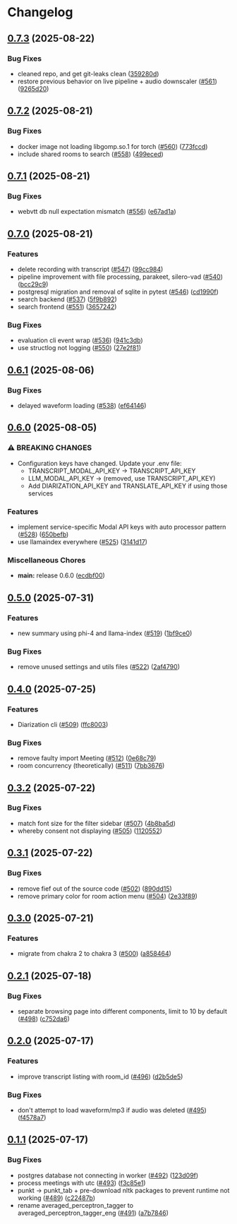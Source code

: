 # Changelog

## [0.7.3](https://github.com/Monadical-SAS/reflector/compare/v0.7.2...v0.7.3) (2025-08-22)


### Bug Fixes

* cleaned repo, and get git-leaks clean ([359280d](https://github.com/Monadical-SAS/reflector/commit/359280dd340433ba4402ed69034094884c825e67))
* restore previous behavior on live pipeline + audio downscaler ([#561](https://github.com/Monadical-SAS/reflector/issues/561)) ([9265d20](https://github.com/Monadical-SAS/reflector/commit/9265d201b590d23c628c5f19251b70f473859043))

## [0.7.2](https://github.com/Monadical-SAS/reflector/compare/v0.7.1...v0.7.2) (2025-08-21)


### Bug Fixes

* docker image not loading libgomp.so.1 for torch ([#560](https://github.com/Monadical-SAS/reflector/issues/560)) ([773fccd](https://github.com/Monadical-SAS/reflector/commit/773fccd93e887c3493abc2e4a4864dddce610177))
* include shared rooms to search ([#558](https://github.com/Monadical-SAS/reflector/issues/558)) ([499eced](https://github.com/Monadical-SAS/reflector/commit/499eced3360b84fb3a90e1c8a3b554290d21adc2))

## [0.7.1](https://github.com/Monadical-SAS/reflector/compare/v0.7.0...v0.7.1) (2025-08-21)


### Bug Fixes

* webvtt db null expectation mismatch ([#556](https://github.com/Monadical-SAS/reflector/issues/556)) ([e67ad1a](https://github.com/Monadical-SAS/reflector/commit/e67ad1a4a2054467bfeb1e0258fbac5868aaaf21))

## [0.7.0](https://github.com/Monadical-SAS/reflector/compare/v0.6.1...v0.7.0) (2025-08-21)


### Features

* delete recording with transcript ([#547](https://github.com/Monadical-SAS/reflector/issues/547)) ([99cc984](https://github.com/Monadical-SAS/reflector/commit/99cc9840b3f5de01e0adfbfae93234042d706d13))
* pipeline improvement with file processing, parakeet, silero-vad ([#540](https://github.com/Monadical-SAS/reflector/issues/540)) ([bcc29c9](https://github.com/Monadical-SAS/reflector/commit/bcc29c9e0050ae215f89d460e9d645aaf6a5e486))
* postgresql migration and removal of sqlite in pytest ([#546](https://github.com/Monadical-SAS/reflector/issues/546)) ([cd1990f](https://github.com/Monadical-SAS/reflector/commit/cd1990f8f0fe1503ef5069512f33777a73a93d7f))
* search backend ([#537](https://github.com/Monadical-SAS/reflector/issues/537)) ([5f9b892](https://github.com/Monadical-SAS/reflector/commit/5f9b89260c9ef7f3c921319719467df22830453f))
* search frontend  ([#551](https://github.com/Monadical-SAS/reflector/issues/551)) ([3657242](https://github.com/Monadical-SAS/reflector/commit/365724271ca6e615e3425125a69ae2b46ce39285))


### Bug Fixes

* evaluation cli event wrap ([#536](https://github.com/Monadical-SAS/reflector/issues/536)) ([941c3db](https://github.com/Monadical-SAS/reflector/commit/941c3db0bdacc7b61fea412f3746cc5a7cb67836))
* use structlog not logging ([#550](https://github.com/Monadical-SAS/reflector/issues/550)) ([27e2f81](https://github.com/Monadical-SAS/reflector/commit/27e2f81fda5232e53edc729d3e99c5ef03adbfe9))

## [0.6.1](https://github.com/Monadical-SAS/reflector/compare/v0.6.0...v0.6.1) (2025-08-06)


### Bug Fixes

* delayed waveform loading ([#538](https://github.com/Monadical-SAS/reflector/issues/538)) ([ef64146](https://github.com/Monadical-SAS/reflector/commit/ef64146325d03f64dd9a1fe40234fb3e7e957ae2))

## [0.6.0](https://github.com/Monadical-SAS/reflector/compare/v0.5.0...v0.6.0) (2025-08-05)


### ⚠ BREAKING CHANGES

* Configuration keys have changed. Update your .env file:
    - TRANSCRIPT_MODAL_API_KEY → TRANSCRIPT_API_KEY
    - LLM_MODAL_API_KEY → (removed, use TRANSCRIPT_API_KEY)
    - Add DIARIZATION_API_KEY and TRANSLATE_API_KEY if using those services

### Features

* implement service-specific Modal API keys with auto processor pattern ([#528](https://github.com/Monadical-SAS/reflector/issues/528)) ([650befb](https://github.com/Monadical-SAS/reflector/commit/650befb291c47a1f49e94a01ab37d8fdfcd2b65d))
* use llamaindex everywhere ([#525](https://github.com/Monadical-SAS/reflector/issues/525)) ([3141d17](https://github.com/Monadical-SAS/reflector/commit/3141d172bc4d3b3d533370c8e6e351ea762169bf))


### Miscellaneous Chores

* **main:** release 0.6.0 ([ecdbf00](https://github.com/Monadical-SAS/reflector/commit/ecdbf003ea2476c3e95fd231adaeb852f2943df0))

## [0.5.0](https://github.com/Monadical-SAS/reflector/compare/v0.4.0...v0.5.0) (2025-07-31)


### Features

* new summary using phi-4 and llama-index ([#519](https://github.com/Monadical-SAS/reflector/issues/519)) ([1bf9ce0](https://github.com/Monadical-SAS/reflector/commit/1bf9ce07c12f87f89e68a1dbb3b2c96c5ee62466))


### Bug Fixes

* remove unused settings and utils files ([#522](https://github.com/Monadical-SAS/reflector/issues/522)) ([2af4790](https://github.com/Monadical-SAS/reflector/commit/2af4790e4be9e588f282fbc1bb171c88a03d6479))

## [0.4.0](https://github.com/Monadical-SAS/reflector/compare/v0.3.2...v0.4.0) (2025-07-25)


### Features

* Diarization cli ([#509](https://github.com/Monadical-SAS/reflector/issues/509)) ([ffc8003](https://github.com/Monadical-SAS/reflector/commit/ffc8003e6dad236930a27d0fe3e2f2adfb793890))


### Bug Fixes

* remove faulty import Meeting ([#512](https://github.com/Monadical-SAS/reflector/issues/512)) ([0e68c79](https://github.com/Monadical-SAS/reflector/commit/0e68c798434e1b481f9482cc3a4702ea00365df4))
* room concurrency (theoretically) ([#511](https://github.com/Monadical-SAS/reflector/issues/511)) ([7bb3676](https://github.com/Monadical-SAS/reflector/commit/7bb367653afeb2778cff697a0eb217abf0b81b84))

## [0.3.2](https://github.com/Monadical-SAS/reflector/compare/v0.3.1...v0.3.2) (2025-07-22)


### Bug Fixes

* match font size for the filter sidebar ([#507](https://github.com/Monadical-SAS/reflector/issues/507)) ([4b8ba5d](https://github.com/Monadical-SAS/reflector/commit/4b8ba5db1733557e27b098ad3d1cdecadf97ae52))
* whereby consent not displaying ([#505](https://github.com/Monadical-SAS/reflector/issues/505)) ([1120552](https://github.com/Monadical-SAS/reflector/commit/1120552c2c83d084d3a39272ad49b6aeda1af98f))

## [0.3.1](https://github.com/Monadical-SAS/reflector/compare/v0.3.0...v0.3.1) (2025-07-22)


### Bug Fixes

* remove fief out of the source code ([#502](https://github.com/Monadical-SAS/reflector/issues/502)) ([890dd15](https://github.com/Monadical-SAS/reflector/commit/890dd15ba5a2be10dbb841e9aeb75d377885f4af))
* remove primary color for room action menu ([#504](https://github.com/Monadical-SAS/reflector/issues/504)) ([2e33f89](https://github.com/Monadical-SAS/reflector/commit/2e33f89c0f9e5fbaafa80e8d2ae9788450ea2f31))

## [0.3.0](https://github.com/Monadical-SAS/reflector/compare/v0.2.1...v0.3.0) (2025-07-21)


### Features

* migrate from chakra 2 to chakra 3 ([#500](https://github.com/Monadical-SAS/reflector/issues/500)) ([a858464](https://github.com/Monadical-SAS/reflector/commit/a858464c7a80e5497acf801d933bf04092f8b526))

## [0.2.1](https://github.com/Monadical-SAS/reflector/compare/v0.2.0...v0.2.1) (2025-07-18)


### Bug Fixes

* separate browsing page into different components, limit to 10 by default ([#498](https://github.com/Monadical-SAS/reflector/issues/498)) ([c752da6](https://github.com/Monadical-SAS/reflector/commit/c752da6b97c96318aff079a5b2a6eceadfbfcad1))

## [0.2.0](https://github.com/Monadical-SAS/reflector/compare/0.1.1...v0.2.0) (2025-07-17)


### Features

* improve transcript listing with room_id ([#496](https://github.com/Monadical-SAS/reflector/issues/496)) ([d2b5de5](https://github.com/Monadical-SAS/reflector/commit/d2b5de543fc0617fc220caa6a8a290e4040cb10b))


### Bug Fixes

* don't attempt to load waveform/mp3 if audio was deleted ([#495](https://github.com/Monadical-SAS/reflector/issues/495)) ([f4578a7](https://github.com/Monadical-SAS/reflector/commit/f4578a743fd0f20312fbd242fa9cccdfaeb20a9e))

## [0.1.1](https://github.com/Monadical-SAS/reflector/compare/0.1.0...v0.1.1) (2025-07-17)


### Bug Fixes

* postgres database not connecting in worker ([#492](https://github.com/Monadical-SAS/reflector/issues/492)) ([123d09f](https://github.com/Monadical-SAS/reflector/commit/123d09fdacef7f5a84541cf01732d4f5b6b9d2d0))
* process meetings with utc ([#493](https://github.com/Monadical-SAS/reflector/issues/493)) ([f3c85e1](https://github.com/Monadical-SAS/reflector/commit/f3c85e1eb97cd893840125ed056dcb290fccb612))
* punkt -&gt; punkt_tab + pre-download nltk packages to prevent runtime not working ([#489](https://github.com/Monadical-SAS/reflector/issues/489)) ([c22487b](https://github.com/Monadical-SAS/reflector/commit/c22487b41f311a3fdba2eac04c7637bd396cccee))
* rename averaged_perceptron_tagger to averaged_perceptron_tagger_eng ([#491](https://github.com/Monadical-SAS/reflector/issues/491)) ([a7b7846](https://github.com/Monadical-SAS/reflector/commit/a7b78462419b3af81c6dbf1ddfccb3d532f660a3))
